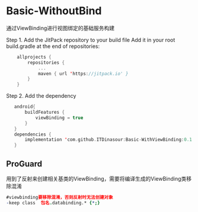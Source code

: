 # Basic-WithoutBind
 通过ViewBinding进行视图绑定的基础服务构建
 
 
 Step 1. Add the JitPack repository to your build file
  Add it in your root build.gradle at the end of repositories:
```kotlin 
 	allprojects {
 		repositories {
 			...
 			maven { url 'https://jitpack.io' }
 		}
 	}
``` 
 Step 2. Add the dependency
 ```kotlin 
    android{
        buildFeatures {
            viewBinding = true
        }
    }
 	dependencies { 
        implementation 'com.github.ITDinasour:Basic-WithViewBinding:0.1.3'
 	}
```  

ProGuard
--------
用到了反射来创建相关基类的ViewBinding，需要将编译生成的ViewBinding类移除混淆

```pro 
#viewbinding要移除混淆，否则反射时无法创建对象
-keep class  包名.databinding.* {*;}
```
